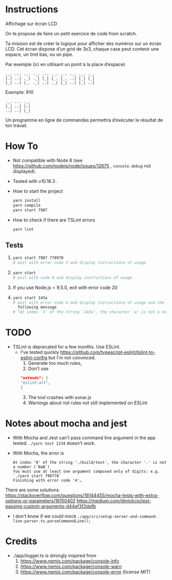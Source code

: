 
# Instructions

Affichage sur écran LCD

On te propose de faire un petit exercice de code from scratch.

Ta mission est de créer la logique pour afficher des numéros sur un écran LCD.
Cet écran dispose d’un grid de 3x3, chaque case peut contenir une espace, un
tiret bas, ou un pipe.

Par exemple (ici en utilisant un point à la place d’espace)

```
._. ... ._. ._. ... ._. ._. ._. ._. ._.
|.| ..| ._| ._| |_| |_. |_. ..| |_| |_|
|_| ..| |_. ._| ..| ._| |_| ..| |_| ..|
```

Exemple: 910
```
._. ... ._.
|_| ..| |.|
..| ..| |_|
```

Un programme en ligne de commandes permettra d’exécuter le résultat de ton travail.

# How To

* Not compatible with Node 8
    (see https://github.com/nodejs/node/issues/12675 , `console.debug` not displayed).

* Tested with v10.16.3 .

* How to start the project
    ```sh
    yarn install
    yarn compile
    yarn start 7987
    ```

* How to check if there are TSLint errors
    ```sh
    yarn lint
    ```

## Tests

1.
    ```sh
    yarn start 7987 778978
    # exit with error code 3 and display instructions of usage
    ```

2.
    ```sh
    yarn start
    # exit with code 0 and display instructions of usage
    ```

3. If you use Node.js < 9.5.0, exit with error code 20

4.
    ```sh
    yarn start 143a
    # exit with error code 4 and display instructions of usage and the
      following message
    # “At index '3' of the string '143a', the character 'a' is not a number (`NaN`)”
    ```

# TODO

* TSLint is deprecated for a few months. Use ESLint.
    * I've tested quickly https://github.com/typescript-eslint/tslint-to-eslint-config
        but I'm not convinced.
        1. Generate too much rules,
        2. Don't use
        ```json
        "extends": [
        "eslint:all",
        ]
        ```
        3. The tool crashes with sonar.js
        4. Warnings about not rules not still implemented on ESLint


# Notes about mocha and jest

* With Mocha and Jest can't pass command line argument in the app tested.
    `./yarn test 1234` doesn't work.

* With Mocha, the error is
    ```
    At index '0' of the string './build/test', the character '.' is not a number (`NaN`)
    You must use at least one argument composed only of digits: e.g. `./yarn start 798778`
    Finishing with error code '4'…
    ```

There are some solutions https://stackoverflow.com/questions/16144455/mocha-tests-with-extra-options-or-parameters/16150402
https://medium.com/@nickcis/jest-passing-custom-arguments-d44ef3f2defb

* I don't know if we could mock
    `./app/src/setup-server-and-command-line-parser.ts.parseCommandLine();`

# Credits

* ./app/logger.ts is strongly inspired from
    1. https://www.npmjs.com/package/console-info
    2. https://www.npmjs.com/package/console-warn
    2. https://www.npmjs.com/package/console-error
    (license MIT)

<!-- vim: sw=2 ts=2 et:
-->
